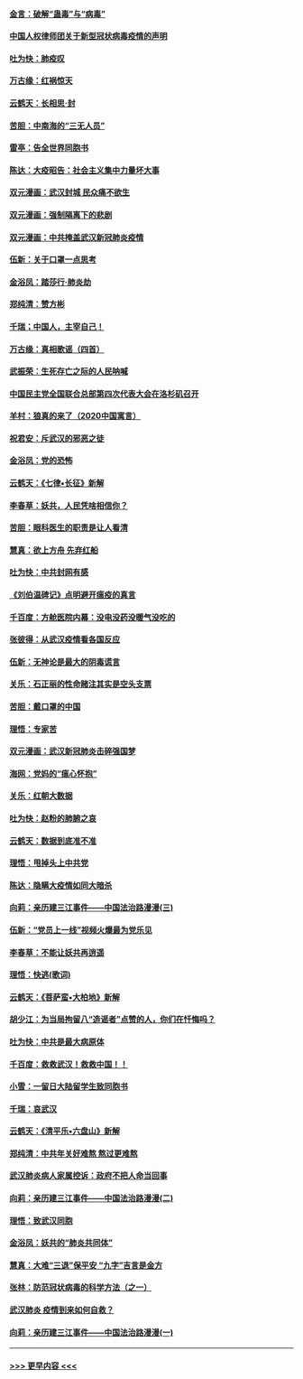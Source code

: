 #### [金言：破解“蛊毒”与“病毒”](../pages/nsc993/n11864103.md?t=02131433) 
#### [中国人权律师团关于新型冠状病毒疫情的声明](../pages/nsc993/n11864249.md?t=02131433) 
#### [吐为快：肺疫叹](../pages/nsc993/n11864027.md?t=02131433) 
#### [万古缘：红祸惊天](../pages/nsc993/n11864079.md?t=02131433) 
#### [云鹤天：长相思‧封](../pages/nsc993/n11864006.md?t=02131433) 
#### [苦胆：中南海的“三无人员”](../pages/nsc993/n11862997.md?t=02131433) 
#### [雷亭：告全世界同胞书](../pages/nsc993/n11862572.md?t=02131433) 
#### [陈达：大疫昭告：社会主义集中力量坏大事](../pages/nsc993/n11859419.md?t=02131433) 
#### [双元漫画：武汉封城 民众痛不欲生](../pages/nsc993/n11859287.md?t=02131433) 
#### [双元漫画：强制隔离下的悲剧](../pages/nsc993/n11859244.md?t=02131433) 
#### [双元漫画：中共掩盖武汉新冠肺炎疫情](../pages/nsc993/n11858249.md?t=02131433) 
#### [伍新：关于口罩一点思考](../pages/nsc993/n11859195.md?t=02131433) 
#### [金浴凤：踏莎行‧肺炎劫](../pages/nsc993/n11858227.md?t=02131433) 
#### [郑纯清：赞方彬](../pages/nsc993/n11856803.md?t=02131433) 
#### [千瑞；中国人，主宰自己！](../pages/nsc993/n11856793.md?t=02131433) 
#### [万古缘：真相歌谣（四首）](../pages/nsc993/n11856263.md?t=02131433) 
#### [武振荣：生死存亡之际的人民呐喊](../pages/nsc993/n11856256.md?t=02131433) 
#### [中国民主党全国联合总部第四次代表大会在洛杉矶召开](../pages/nsc993/n11856344.md?t=02131433) 
#### [羊村：狼真的来了（2020中国寓言）](../pages/nsc993/n11856229.md?t=02131433) 
#### [祝君安：斥武汉的邪恶之徒](../pages/nsc993/n11855861.md?t=02131433) 
#### [金浴凤：党的恐怖](../pages/nsc993/n11855849.md?t=02131433) 
#### [云鹤天：《七律▪长征》新解](../pages/nsc993/n11855479.md?t=02131433) 
#### [李春草：妖共，人民凭啥相信你？](../pages/nsc993/n11855196.md?t=02131433) 
#### [苦胆：眼科医生的职责是让人看清](../pages/nsc993/n11853840.md?t=02131433) 
#### [慧真：欲上方舟 先弃红船](../pages/nsc993/n11853483.md?t=02131433) 
#### [吐为快：中共封网有感](../pages/nsc993/n11852575.md?t=02131433) 
#### [《刘伯温碑记》点明避开瘟疫的真言](../pages/nsc993/n11852128.md?t=02131433) 
#### [千百度：方舱医院内幕：没电没药没暖气没吃的](../pages/nsc993/n11850211.md?t=02131433) 
#### [张彼得：从武汉疫情看各国反应](../pages/nsc993/n11850102.md?t=02131433) 
#### [伍新：无神论是最大的阴毒谎言](../pages/nsc993/n11846129.md?t=02131433) 
#### [关乐：石正丽的性命赌注其实是空头支票](../pages/nsc993/n11846109.md?t=02131433) 
#### [苦胆：戴口罩的中国](../pages/nsc993/n11845576.md?t=02131433) 
#### [理悟：专家苦](../pages/nsc993/n11845564.md?t=02131433) 
#### [双元漫画：武汉新冠肺炎击碎强国梦](../pages/nsc993/n11843320.md?t=02131433) 
#### [海网：党妈的“瘟心怀抱”](../pages/nsc993/n11840740.md?t=02131433) 
#### [关乐：红朝大数据](../pages/nsc993/n11840675.md?t=02131433) 
#### [吐为快：赵粉的肺腑之哀](../pages/nsc993/n11840618.md?t=02131433) 
#### [云鹤天：数据到底准不准](../pages/nsc993/n11840325.md?t=02131433) 
#### [理悟：甩掉头上中共党](../pages/nsc993/n11838826.md?t=02131433) 
#### [陈达：隐瞒大疫情如同大暗杀](../pages/nsc993/n11838771.md?t=02131433) 
#### [向莉：亲历建三江事件——中国法治路漫漫(三)](../pages/nsc993/n11831825.md?t=02131433) 
#### [伍新：“党员上一线”视频火爆最为党乐见](../pages/nsc993/n11838200.md?t=02131433) 
#### [李春草：不能让妖共再逍遥](../pages/nsc993/n11838102.md?t=02131433) 
#### [理悟：快逃(歌词)](../pages/nsc993/n11838083.md?t=02131433) 
#### [云鹤天：《菩萨蛮▪大柏地》新解](../pages/nsc993/n11838059.md?t=02131433) 
#### [胡少江：为当局拘留八“造谣者”点赞的人，你们在忏悔吗？](../pages/nsc993/n11836801.md?t=02131433) 
#### [吐为快：中共是最大病原体](../pages/nsc993/n11836748.md?t=02131433) 
#### [千百度：救救武汉！救救中国！！](../pages/nsc993/n11836145.md?t=02131433) 
#### [小雪：一留日大陆留学生致同胞书](../pages/nsc993/n11834624.md?t=02131433) 
#### [千瑞：哀武汉](../pages/nsc993/n11833647.md?t=02131433) 
#### [云鹤天：《清平乐▪六盘山》新解](../pages/nsc993/n11833611.md?t=02131433) 
#### [郑纯清：中共年关好难熬 熬过更难熬](../pages/nsc993/n11833489.md?t=02131433) 
#### [武汉肺炎病人家属控诉：政府不把人命当回事](../pages/nsc993/n11833205.md?t=02131433) 
#### [向莉：亲历建三江事件——中国法治路漫漫(二)](../pages/nsc993/n11829102.md?t=02131433) 
#### [理悟：致武汉同胞](../pages/nsc993/n11831522.md?t=02131433) 
#### [金浴凤：妖共的“肺炎共同体”](../pages/nsc993/n11829448.md?t=02131433) 
#### [慧真：大难“三退”保平安 “九字”吉言是金方](../pages/nsc993/n11829501.md?t=02131433) 
#### [张林：防范冠状病毒的科学方法（之一）](../pages/nsc993/n11828618.md?t=02131433) 
#### [武汉肺炎 疫情到来如何自救？](../pages/nsc993/n11827632.md?t=02131433) 
#### [向莉：亲历建三江事件——中国法治路漫漫(一)](../pages/nsc993/n11827190.md?t=02131433) 

----
#### [ >>> 更早内容 <<< ](../indexes/nsc993-earlier.md)
